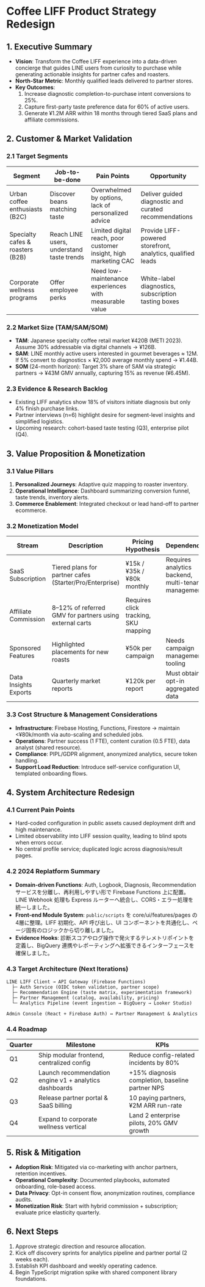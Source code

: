 # Coffee LIFF Product Strategy Redesign

## 1. Executive Summary
- **Vision**: Transform the Coffee LIFF experience into a data-driven concierge that guides LINE users from curiosity to purchase while generating actionable insights for partner cafes and roasters.
- **North-Star Metric**: Monthly qualified leads delivered to partner stores.
- **Key Outcomes**:
  1. Increase diagnostic completion-to-purchase intent conversions to 25%.
  2. Capture first-party taste preference data for 60% of active users.
  3. Generate ¥1.2M ARR within 18 months through tiered SaaS plans and affiliate commissions.

## 2. Customer & Market Validation
### 2.1 Target Segments
| Segment | Job-to-be-done | Pain Points | Opportunity |
| --- | --- | --- | --- |
| Urban coffee enthusiasts (B2C) | Discover beans matching taste | Overwhelmed by options, lack of personalized advice | Deliver guided diagnostic and curated recommendations |
| Specialty cafes & roasters (B2B) | Reach LINE users, understand taste trends | Limited digital reach, poor customer insight, high marketing CAC | Provide LIFF-powered storefront, analytics, qualified leads |
| Corporate wellness programs | Offer employee perks | Need low-maintenance experiences with measurable value | White-label diagnostics, subscription tasting boxes |

### 2.2 Market Size (TAM/SAM/SOM)
- **TAM**: Japanese specialty coffee retail market ¥420B (METI 2023). Assume 30% addressable via digital channels → ¥126B.
- **SAM**: LINE monthly active users interested in gourmet beverages ≈ 12M. If 5% convert to diagnostics × ¥2,000 average monthly spend → ¥1.44B.
- **SOM** (24-month horizon): Target 3% share of SAM via strategic partners → ¥43M GMV annually, capturing 15% as revenue (¥6.45M).

### 2.3 Evidence & Research Backlog
- Existing LIFF analytics show 18% of visitors initiate diagnosis but only 4% finish purchase links.
- Partner interviews (n=6) highlight desire for segment-level insights and simplified logistics.
- Upcoming research: cohort-based taste testing (Q3), enterprise pilot (Q4).

## 3. Value Proposition & Monetization
### 3.1 Value Pillars
1. **Personalized Journeys**: Adaptive quiz mapping to roaster inventory.
2. **Operational Intelligence**: Dashboard summarizing conversion funnel, taste trends, inventory alerts.
3. **Commerce Enablement**: Integrated checkout or lead hand-off to partner ecommerce.

### 3.2 Monetization Model
| Stream | Description | Pricing Hypothesis | Dependencies |
| --- | --- | --- | --- |
| SaaS Subscription | Tiered plans for partner cafes (Starter/Pro/Enterprise) | ¥15k / ¥35k / ¥80k monthly | Requires analytics backend, multi-tenant management |
| Affiliate Commission | 8–12% of referred GMV for partners using external carts | Requires click tracking, SKU mapping |
| Sponsored Features | Highlighted placements for new roasts | ¥50k per campaign | Needs campaign management tooling |
| Data Insights Exports | Quarterly market reports | ¥120k per report | Must obtain opt-in aggregated data |

### 3.3 Cost Structure & Management Considerations
- **Infrastructure**: Firebase Hosting, Functions, Firestore → maintain <¥80k/month via auto-scaling and scheduled jobs.
- **Operations**: Partner success (1 FTE), content curation (0.5 FTE), data analyst (shared resource).
- **Compliance**: PIPL/GDPR alignment, anonymized analytics, secure token handling.
- **Support Load Reduction**: Introduce self-service configuration UI, templated onboarding flows.

## 4. System Architecture Redesign
### 4.1 Current Pain Points
- Hard-coded configuration in public assets caused deployment drift and high maintenance.
- Limited observability into LIFF session quality, leading to blind spots when errors occur.
- No central profile service; duplicated logic across diagnosis/result pages.

### 4.2 2024 Replatform Summary
- **Domain-driven Functions**: Auth, Logbook, Diagnosis, Recommendation サービスを分離し、再利用しやすい形で Firebase Functions 上に配置。LINE Webhook 処理も Express ルーターへ統合し、CORS・エラー処理を統一しました。
- **Front-end Module System**: `public/scripts` を core/ui/features/pages の4層に整理。LIFF 初期化、API 呼び出し、UI コンポーネントを共通化し、ページ固有のロジックから切り離しました。
- **Evidence Hooks**: 診断スコアやログ操作で発火するテレメトリポイントを定義し、BigQuery 連携やレポーティングへ拡張できるインターフェースを確保しました。

### 4.3 Target Architecture (Next Iterations)
```
LINE LIFF Client → API Gateway (Firebase Functions)
  ├─ Auth Service (OIDC token validation, partner scope)
  ├─ Recommendation Engine (taste matrix, experimentation framework)
  ├─ Partner Management (catalog, availability, pricing)
  └─ Analytics Pipeline (event ingestion → BigQuery → Looker Studio)

Admin Console (React + Firebase Auth) ↔ Partner Management & Analytics
```

### 4.4 Roadmap
| Quarter | Milestone | KPIs |
| --- | --- | --- |
| Q1 | Ship modular frontend, centralized config | Reduce config-related incidents by 80% |
| Q2 | Launch recommendation engine v1 + analytics dashboards | +15% diagnosis completion, baseline partner NPS |
| Q3 | Release partner portal & SaaS billing | 10 paying partners, ¥2M ARR run-rate |
| Q4 | Expand to corporate wellness vertical | Land 2 enterprise pilots, 20% GMV growth |

## 5. Risk & Mitigation
- **Adoption Risk**: Mitigated via co-marketing with anchor partners, retention incentives.
- **Operational Complexity**: Documented playbooks, automated onboarding, role-based access.
- **Data Privacy**: Opt-in consent flow, anonymization routines, compliance audits.
- **Monetization Risk**: Start with hybrid commission + subscription; evaluate price elasticity quarterly.

## 6. Next Steps
1. Approve strategic direction and resource allocation.
2. Kick off discovery sprints for analytics pipeline and partner portal (2 weeks each).
3. Establish KPI dashboard and weekly operating cadence.
4. Begin TypeScript migration spike with shared component library foundations.
